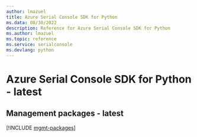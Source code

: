 ```yaml
---
author: lmazuel
title: Azure Serial Console SDK for Python
ms.data: 08/30/2022
description: Reference for Azure Serial Console SDK for Python
ms.author: lmazuel
ms.topic: reference
ms.service: serialconsole
ms.devlang: python
---
```

# Azure Serial Console SDK for Python - latest

## Management packages - latest
[!INCLUDE [mgmt-packages](serial-console-mgmt-index.md)]